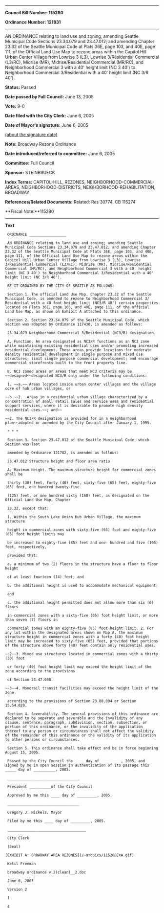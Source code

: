 

********

**Council Bill Number: 115280**
   
**Ordinance Number: 121831**
********

 AN ORDINANCE relating to land use and zoning; amending Seattle Municipal Code Sections 23.34.079 and 23.47.012; and amending Chapter 23.32 of the Seattle Municipal Code at Plats 36E, page 103, and 40E, page 111, of the Official Land Use Map to rezone areas within the Capitol Hill Urban Center Village from Lowrise 3 (L3), Lowrise 3/Residential Commercial (L3/RC), Midrise (MR), Midrise/Residential Commercial (MR/RC), and Neighborhood Commercial 3 with a 40' height limit (NC 3 40') to Neighborhood Commercial 3/Residential with a 40' height limit (NC 3/R 40').

**Status:** Passed
   
**Date passed by Full Council:** June 13, 2005
   
**Vote:** 9-0
   
**Date filed with the City Clerk:** June 6, 2005
   
**Date of Mayor's signature:** June 6, 2005
   
[(about the signature date)](/~public/approvaldate.htm)
   
   
**Note:** Broadway Rezone Ordinance

   
**Date introduced/referred to committee:** June 6, 2005
   
**Committee:** Full Council
   
**Sponsor:** STEINBRUECK
   
   
**Index Terms:** CAPITOL-HILL, REZONES, NEIGHBORHOOD-COMMERCIAL-AREAS, NEIGHBORHOOD-DISTRICTS, NEIGHBORHOOD-REHABILITATION, BROADWAY

**References/Related Documents:** Related: Res 30774, CB 115274

**Fiscal Note:**115280

********

**Text**
   
```
 ORDINANCE _________________

 AN ORDINANCE relating to land use and zoning; amending Seattle Municipal Code Sections 23.34.079 and 23.47.012; and amending Chapter 23.32 of the Seattle Municipal Code at Plats 36E, page 103, and 40E, page 111, of the Official Land Use Map to rezone areas within the Capitol Hill Urban Center Village from Lowrise 3 (L3), Lowrise 3/Residential Commercial (L3/RC), Midrise (MR), Midrise/Residential Commercial (MR/RC), and Neighborhood Commercial 3 with a 40' height limit (NC 3 40') to Neighborhood Commercial 3/Residential with a 40' height limit (NC 3/R 40').

 BE IT ORDAINED BY THE CITY OF SEATTLE AS FOLLOWS:

 Section 1. The official Land Use Map, Chapter 23.32 of the Seattle Municipal Code, is amended to rezone to Neighborhood Commercial 3/ Residential with a 40 foot height limit (NC3/R 40') certain properties located on Plats 36E, page 103, and 40E, page 111, of the official Land Use Map, as shown on Exhibit A attached to this ordinance.

 Section 2. Section 23.34.079 of the Seattle Municipal Code, which section was adopted by Ordinance 117430, is amended as follows:

 23.34.079 Neighborhood Commercial 3/Residential (NC3/R) designation.

 A. Function. An area designated as NC3/R functions as an NC3 zone while maintaining existing residential uses and/or promoting increased residential development. These areas provide locations for moderate density residential development in single purpose and mixed use structures; limit single purpose commercial development; and encourage commercial storefronts built to the front property line.

 B. NC3 zoned areas or areas that meet NC3 criteria may be ~~designed~~designated NC3/R only under the following conditions:

 1. ~~a.~~ Areas located inside urban center villages and the village core of hub urban villages, or

~~b.~~2.  Areas in a residential urban village characterized by a concentration of small retail sales and service uses and residential support services, where it is desirable to promote high density residential uses.~~; and~~

~~2. The NC3/R designation is provided for in a neighborhood plan~~adopted or amended by the City Council after January 1, 1995.

 * * *

 Section 3. Section 23.47.012 of the Seattle Municipal Code, which Section was last

 amended by Ordinance 121782, is amended as follows:

 23.47.012 Structure height and floor area ratio

 A. Maximum Height. The maximum structure height for commercial zones shall be

 thirty (30) feet, forty (40) feet, sixty-five (65) feet, eighty-five (85) feet, one hundred twenty-five

 (125) feet, or one hundred sixty (160) feet, as designated on the Official Land Use Map, Chapter

 23.32, except that:

 1. Within the South Lake Union Hub Urban Village, the maximum structure

 height in commercial zones with sixty-five (65) foot and eighty-five (85) foot height limits may

 be increased to eighty-five (85) feet and one- hundred and five (105) feet, respectively,

 provided that:

 a. a minimum of two (2) floors in the structure have a floor to floor height

 of at least fourteen (14) feet; and

 b. the additional height is used to accommodate mechanical equipment;

 and

 c. the additional height permitted does not allow more than six (6) floors

 in commercial zones with a sixty-five (65) foot height limit, or more than seven (7) floors in

 commercial zones with an eighty-five (85) foot height limit. 2. For any lot within the designated areas shown on Map A, the maximum structure height in commercial zones with a forty (40) foot height limit may be increased to sixty-five (65) feet, provided that portions of the structure above forty (40) feet contain only residential uses.

~~2~~3. Mixed use structures located in commercial zones with a thirty (30) foot

 or forty (40) foot height limit may exceed the height limit of the zone according to the provisions

 of Section 23.47.008.

~~3~~4. Monorail transit facilities may exceed the height limit of the zone

 according to the provisions of Section 23.80.004 or Section 15.54.020.

 Section 4. Severability. The several provisions of this ordinance are declared to be separate and severable and the invalidity of any clause, sentence, paragraph, subdivision, section, subsection, or portion of this ordinance, or the invalidity of the application thereof to any person or circumstances shall not affect the validity of the remainder of this ordinance or the validity of its application to other persons or circumstances.

 Section 5. This ordinance shall take effect and be in force beginning August 15, 2005.

 Passed by the City Council the ____ day of _________, 2005, and signed by me in open session in authentication of its passage this _____ day of __________, 2005.

 _________________________________

 President __________of the City Council

 Approved by me this ____ day of _________, 2005.

 _________________________________

 Gregory J. Nickels, Mayor

 Filed by me this ____ day of _________, 2005.

 ____________________________________

 City Clerk

 (Seal)

[EXHIBIT A: BROADWAY AREA REZONES](/~ordpics/115280ExA.gif)

 Ketil Freeman

 broadway ordinance v.2(clean)__2.doc

 June 6, 2005

 Version 2

 1

 4

```
